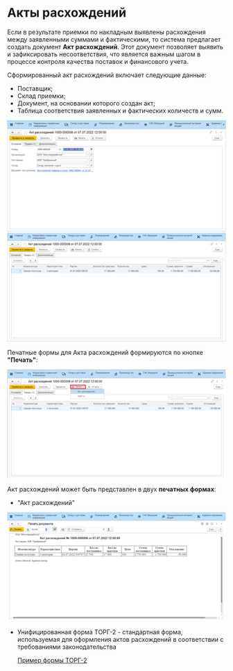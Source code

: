 # Акты расхождений

Если в результате приемки по накладным выявлены расхождения между заявленными суммами и фактическими, то система предлагает создать документ **Акт расхождений**. Этот документ позволяет выявить и зафиксировать несоответствия, что является важным шагом в процессе контроля качества поставок и финансового учета.

Сформированный акт расхождений включает следующие данные:

- Поставщик;
- Склад приемки;
- Документ, на основании которого создан акт;
- Таблица соответствия заявленных и фактических количеств и сумм.

![](ActsOfDiscrepancy.assets/1.png)
![](ActsOfDiscrepancy.assets/2.png)

Печатные формы для Акта расхождений формируются по кнопке **"Печать"**:

![](ActsOfDiscrepancy.assets/3.png)

Акт расхождений может быть представлен в двух **печатных формах**:

- "Акт расхождений"

![](ActsOfDiscrepancy.assets/4.png)

- Унифицированная форма ТОРГ-2 - стандартная форма, используемая для оформления актов расхождений в соответствии с требованиями законодательства

    [Пример формы ТОРГ-2](ActsOfDiscrepancy.assets/ТОРГ2.xls)
